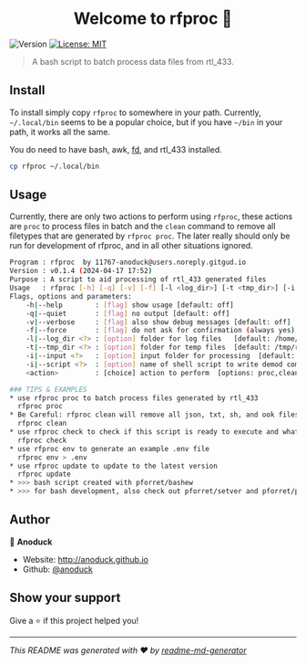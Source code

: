 <h1 align="center">Welcome to rfproc 👋</h1>
<p>
  <img alt="Version" src="https://img.shields.io/badge/version-0.1.4-blue.svg?cacheSeconds=2592000" />
  <a href="#" target="_blank">
    <img alt="License: MIT" src="https://img.shields.io/badge/License-MIT-yellow.svg" />
  </a>
</p>

> A bash script to batch process data files from rtl_433.

## Install

To install simply copy `rfproc` to somewhere in your path. Currently, `~/.local/bin` seems to be a popular choice, but if you have `~/bin` in your path, it works all the same.

You do need to have bash, awk, [fd](https://github.com/sharkdp/fd), and rtl_433 installed.

```sh
cp rfproc ~/.local/bin
```

## Usage

Currently, there are only two actions to perform using `rfproc`, these actions are `proc` to process files in batch and the `clean` command to remove all filetypes that are generated by `rfproc proc`.
The later really should only be run for development of rfproc, and in all other situations ignored. 

```sh
Program : rfproc  by 11767-anoduck@users.noreply.gitgud.io
Version : v0.1.4 (2024-04-17 17:52)
Purpose : A script to aid processing of rtl_433 generated files
Usage   : rfproc [-h] [-q] [-v] [-f] [-l <log_dir>] [-t <tmp_dir>] [-i <input>] [-i <script>] <action>
Flags, options and parameters:
    -h|--help        : [flag] show usage [default: off]
    -q|--quiet       : [flag] no output [default: off]
    -v|--verbose     : [flag] also show debug messages [default: off]
    -f|--force       : [flag] do not ask for confirmation (always yes) [default: off]
    -l|--log_dir <?> : [option] folder for log files   [default: /home/***REMOVED***/log/rfproc]
    -t|--tmp_dir <?> : [option] folder for temp files  [default: /tmp/rfproc]
    -i|--input <?>   : [option] input folder for processing  [default: /home/***REMOVED***/Sandbox/rfproc]
    -i|--script <?>  : [option] name of shell script to write demod commands to  [default: rfproc.sh]
    <action>         : [choice] action to perform  [options: proc,clean,check,env,update]

### TIPS & EXAMPLES
* use rfproc proc to batch process files generated by rtl_433
  rfproc proc
* Be Careful: rfproc clean will remove all json, txt, sh, and ook files from $input or $PWD.
  rfproc clean
* use rfproc check to check if this script is ready to execute and what values the options/flags are
  rfproc check
* use rfproc env to generate an example .env file
  rfproc env > .env
* use rfproc update to update to the latest version
  rfproc update
* >>> bash script created with pforret/bashew
* >>> for bash development, also check out pforret/setver and pforret/progressbar
```

## Author

👤 **Anoduck**

* Website: http://anoduck.github.io
* Github: [@anoduck](https://github.com/anoduck)

## Show your support

Give a ⭐️ if this project helped you!

***
_This README was generated with ❤️ by [readme-md-generator](https://github.com/kefranabg/readme-md-generator)_
